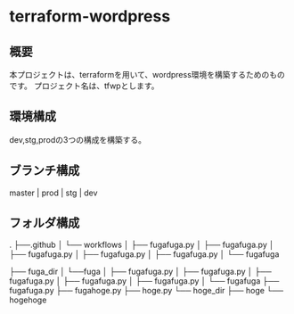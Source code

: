 # terraform-wordpress
## 概要
本プロジェクトは、terraformを用いて、wordpress環境を構築するためのものです。
プロジェクト名は、tfwpとします。

## 環境構成
dev,stg,prodの3つの構成を構築する。

## ブランチ構成
master
  |
prod
  |
stg
  |
dev

## フォルダ構成
.
├──.github
│   └── workflows
│       ├── fugafuga.py
│       ├── fugafuga.py
│       ├── fugafuga.py
│       ├── fugafuga.py
│       ├── fugafuga.py
│       └── fugafuga
 
├── fuga_dir
│   └──fuga
│       ├── fugafuga.py
│       ├── fugafuga.py
│       ├── fugafuga.py
│       ├── fugafuga.py
│       ├── fugafuga.py
│       └── fugafuga
├── fugafuga.py
├── fugahoge.py
├── hoge.py
└── hoge_dir
    ├── hoge
    └── hogehoge